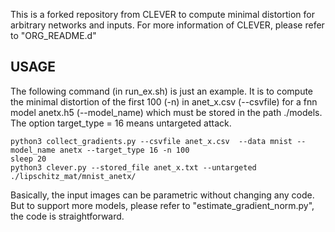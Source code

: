 This is a forked repository from CLEVER to compute minimal distortion for arbitrary networks and inputs. For more information of CLEVER, please refer to "ORG_README.d"

USAGE
---------------
The following command (in run_ex.sh) is just an example. It is to compute the minimal distortion of the first 100 (-n) in anet_x.csv (--csvfile) for a fnn model anetx.h5 (--model_name) which must be stored in
the path ./models. The option target_type = 16 means untargeted attack.

```
python3 collect_gradients.py --csvfile anet_x.csv  --data mnist --model_name anetx --target_type 16 -n 100
sleep 20
python3 clever.py --stored_file anet_x.txt --untargeted ./lipschitz_mat/mnist_anetx/
```

Basically, the input images can be parametric without changing any code. But to support more models, please refer to "estimate_gradient_norm.py", the code is straightforward.
